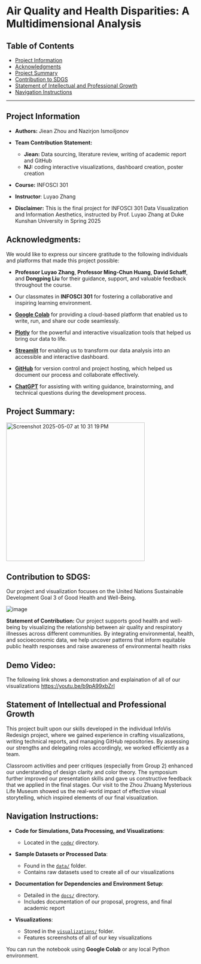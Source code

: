 # **Air Quality and Health Disparities: A Multidimensional Analysis**

## **Table of Contents**
* [Project Information](./README.md#Project-Information)
* [Acknowledgments](./README.md#Acknowledgments)
* [Project Summary](./README.md#Project-Summary)
* [Contribution to SDGS](./README.md#Contribution-to-SDGS)
* [Statement of Intellectual and Professional Growth](./README.md#Statement-of-Intellectual-and-Professional-Growth)
* [Navigation Instructions](./README.md#Navigation-Instructions)

---

## Project Information

- **Authors:** Jiean Zhou and Nazirjon Ismoiljonov

- **Team Contribution Statement:**
  - **Jiean:** Data sourcing, literature review, writing of academic report and GitHub
  - **NJ:** coding interactive visualizations, dashboard creation, poster creation
  
- **Course:** INFOSCI 301

- **Instructor**: Luyao Zhang

- **Disclaimer:** This is the final project for INFOSCI 301 Data Visualization and Information Aesthetics, instructed by Prof. Luyao Zhang at Duke Kunshan University in Spring 2025
  
## Acknowledgments:
We would like to express our sincere gratitude to the following individuals and platforms that made this project possible:

  - **Professor Luyao Zhang**, **Professor Ming-Chun Huang**, **David Schaff**, and **Dongping Liu** for their guidance, support, and valuable feedback throughout the course.
  - Our classmates in **INFOSCI 301** for fostering a collaborative and inspiring learning environment.


  - [**Google Colab**](https://colab.research.google.com/) for providing a cloud-based platform that enabled us to write, run, and share our code seamlessly.
  - [**Plotly**](https://plotly.com/python/) for the powerful and interactive visualization tools that helped us bring our data to life.
  - [**Streamlit**](https://streamlit.io/) for enabling us to transform our data analysis into an accessible and interactive dashboard.
  - [**GitHub**](https://github.com/) for version control and project hosting, which helped us document our process and collaborate effectively.
  - [**ChatGPT**](https://openai.com/chatgpt) for assisting with writing guidance, brainstorming, and technical questions during the development process.
    

## Project Summary:

<img width="370" alt="Screenshot 2025-05-07 at 10 31 19 PM" src="https://github.com/user-attachments/assets/f1ff2ea3-dab0-4b2f-b6fc-2b153646d1a2" />

## Contribution to SDGS:
Our project and visualization focuses on the United Nations Sustainable Development Goal 3 of Good Health and Well-Being.

![image](https://github.com/user-attachments/assets/2bbb9bd3-4d47-4ed8-a8d9-472d27e66157)

**Statement of Contribution:** Our project supports good health and well-being by visualizing the relationship between air quality and respiratory illnesses across different communities. By integrating environmental, health, and socioeconomic data, we help uncover patterns that inform equitable public health responses and raise awareness of environmental health risks

## Demo Video:
The following link shows a demonstration and explaination of all of our visualizations
https://youtu.be/b9pA99xbZrI


## Statement of Intellectual and Professional Growth

This project built upon our skills developed in the individual InfoVis Redesign project, where we gained experience in crafting visualizations, writing technical reports, and managing GitHub repositories. By assessing our strengths and delegating roles accordingly, we worked efficiently as a team.

Classroom activities and peer critiques (especially from Group 2) enhanced our understanding of design clarity and color theory. The symposium further improved our presentation skills and gave us constructive feedback that we applied in the final stages. Our visit to the Zhou Zhuang Mysterious Life Museum showed us the real-world impact of effective visual storytelling, which inspired elements of our final visualization.

## Navigation Instructions:
- **Code for Simulations, Data Processing, and Visualizations**:
  - Located in the [`code/`](./code/) directory.
  
- **Sample Datasets or Processed Data**:
  - Found in the [`data/`](./data/) folder.
  - Contains raw datasets used to create all of our visualizations
 
- **Documentation for Dependencies and Environment Setup**:
  - Detailed in the [`docs/`](./docs/) directory.
  - Includes documentation of our proposal, progress, and final academic report

- **Visualizations**:
  - Stored in the [`visualizations/`](./visualizations/) folder.
  - Features screenshots of all of our key visualizations 
  


You can run the notebook using **Google Colab** or any local Python environment.

